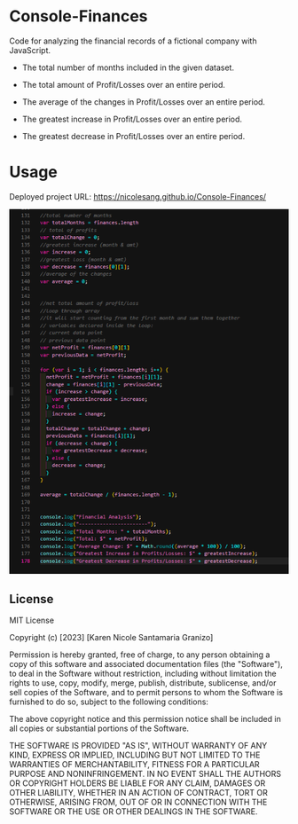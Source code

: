 # Console-Finances

Code for analyzing the financial records of a fictional company with JavaScript.

- The total number of months included in the given dataset.

- The total amount of Profit/Losses over an entire period.

- The average of the changes in Profit/Losses over an entire period.

- The greatest increase in Profit/Losses over an entire period.

- The greatest decrease in Profit/Losses over an entire period.

# Usage
Deployed project URL: 
https://nicolesang.github.io/Console-Finances/

![Desktop view](images/finances.png)


## License
MIT License

Copyright (c) [2023] [Karen Nicole Santamaria Granizo]

Permission is hereby granted, free of charge, to any person obtaining a copy
of this software and associated documentation files (the "Software"), to deal
in the Software without restriction, including without limitation the rights
to use, copy, modify, merge, publish, distribute, sublicense, and/or sell
copies of the Software, and to permit persons to whom the Software is
furnished to do so, subject to the following conditions:

The above copyright notice and this permission notice shall be included in all
copies or substantial portions of the Software.

THE SOFTWARE IS PROVIDED "AS IS", WITHOUT WARRANTY OF ANY KIND, EXPRESS OR
IMPLIED, INCLUDING BUT NOT LIMITED TO THE WARRANTIES OF MERCHANTABILITY,
FITNESS FOR A PARTICULAR PURPOSE AND NONINFRINGEMENT. IN NO EVENT SHALL THE
AUTHORS OR COPYRIGHT HOLDERS BE LIABLE FOR ANY CLAIM, DAMAGES OR OTHER
LIABILITY, WHETHER IN AN ACTION OF CONTRACT, TORT OR OTHERWISE, ARISING FROM,
OUT OF OR IN CONNECTION WITH THE SOFTWARE OR THE USE OR OTHER DEALINGS IN THE
SOFTWARE.
